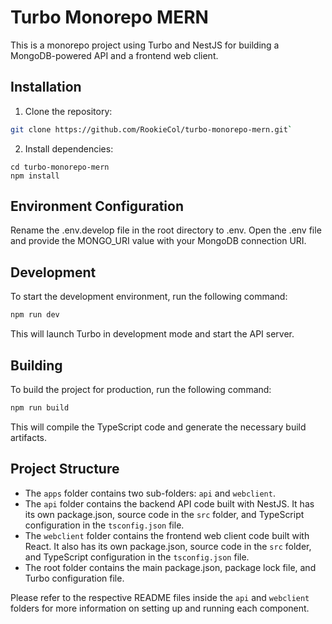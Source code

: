 # Turbo Monorepo MERN

This is a monorepo project using Turbo and NestJS for building a MongoDB-powered API and a frontend web client.

## Installation

1. Clone the repository:
```bash
git clone https://github.com/RookieCol/turbo-monorepo-mern.git`
```
2. Install dependencies:
```
cd turbo-monorepo-mern
npm install
```
## Environment Configuration

Rename the .env.develop file in the root directory to .env. Open the .env file and provide the MONGO_URI value with your MongoDB connection URI.
## Development

To start the development environment, run the following command:
```bash
npm run dev
```
This will launch Turbo in development mode and start the API server.

## Building

To build the project for production, run the following command:
```bash
npm run build
```
This will compile the TypeScript code and generate the necessary build artifacts.

## Project Structure

- The `apps` folder contains two sub-folders: `api` and `webclient`.
- The `api` folder contains the backend API code built with NestJS. It has its own package.json, source code in the `src` folder, and TypeScript configuration in the `tsconfig.json` file.
- The `webclient` folder contains the frontend web client code built with React. It also has its own package.json, source code in the `src` folder, and TypeScript configuration in the `tsconfig.json` file.
- The root folder contains the main package.json, package lock file, and Turbo configuration file.

Please refer to the respective README files inside the `api` and `webclient` folders for more information on setting up and running each component.


